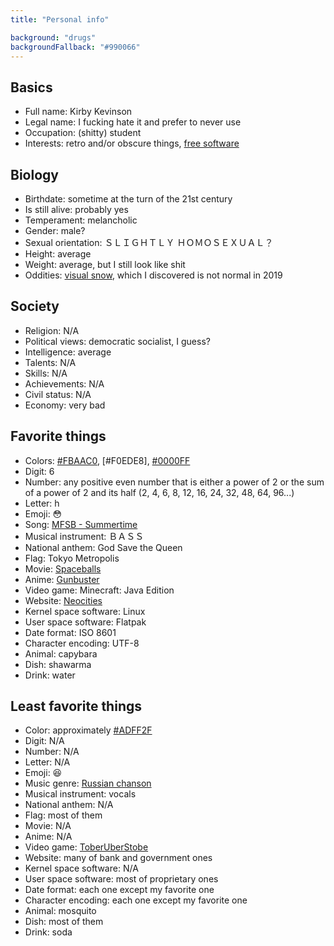 ```yaml
---
title: "Personal info"

background: "drugs"
backgroundFallback: "#990066"
---
```


## Basics

* Full name: Kirby Kevinson
* Legal name: I fucking hate it and prefer to never use
* Occupation: (shitty) student
* Interests: retro and/or obscure things, [free software]

[free software]: https://www.gnu.org/philosophy/free-sw.html

## Biology

* Birthdate: sometime at the turn of the 21st century
* Is still alive: probably yes
* Temperament: melancholic
* Gender: male?
* Sexual orientation: ＳＬＩＧＨＴＬＹ ＨＯＭＯＳＥＸＵＡＬ？
* Height: average
* Weight: average, but I still look like shit
* Oddities: [visual snow], which I discovered is not normal in 2019

[visual snow]: https://en.wikipedia.org/wiki/Visual_snow

## Society

* Religion: N/A
* Political views: democratic socialist, I guess?
* Intelligence: average
* Talents: N/A
* Skills: N/A
* Achievements: N/A
* Civil status: N/A
* Economy: very bad

## Favorite things

* Colors: [#FBAAC0], [#F0EDE8], [#0000FF]
* Digit: 6
* Number: any positive even number that is either a power of 2 or the
  sum of a power of 2 and its half (2, 4, 6, 8, 12, 16, 24, 32, 48,
  64, 96...)
* Letter: h
* Emoji: 😳
* Song: [MFSB - Summertime]
* Musical instrument: ＢＡＳＳ
* National anthem: God Save the Queen
* Flag: Tokyo Metropolis
* Movie: [Spaceballs]
* Anime: [Gunbuster]
* Video game: Minecraft: Java Edition
* Website: [Neocities]
* Kernel space software: Linux
* User space software: Flatpak
* Date format: ISO 8601
* Character encoding: UTF-8
* Animal: capybara
* Dish: shawarma
* Drink: water

[#FBAAC0]: https://duckduckgo.com/?q=%23fbaac0&ia=answer
[#F0F0E0]: https://duckduckgo.com/?q=%23f0ede8&ia=answer
[#0000FF]: https://duckduckgo.com/?q=%230000ff&ia=answer
[MFSB - Summertime]: https://www.youtube.com/watch?v=ALFWZqInoEo
[Spaceballs]: https://en.wikipedia.org/wiki/Spaceballs
[Gunbuster]: https://en.wikipedia.org/wiki/Gunbuster
[Neocities]: https://neocities.org/

## Least favorite things

* Color: approximately [#ADFF2F]
* Digit: N/A
* Number: N/A
* Letter: N/A
* Emoji: 😆
* Music genre: [Russian chanson]
* Musical instrument: vocals
* National anthem: N/A
* Flag: most of them
* Movie: N/A
* Anime: N/A
* Video game: [ToberUberStobe]
* Website: many of bank and government ones
* Kernel space software: N/A
* User space software: most of proprietary ones
* Date format: each one except my favorite one
* Character encoding: each one except my favorite one
* Animal: mosquito
* Dish: most of them
* Drink: soda

[#ADFF2F]: https://duckduckgo.com/?q=%23adff2f&ia=answer
[Russian chanson]: https://en.wikipedia.org/wiki/Russian_chanson
[ToberUberStobe]: https://kirbykevinson.itch.io/toberuberstobe
